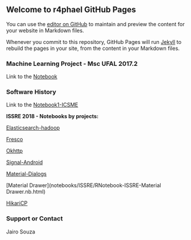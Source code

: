 ## Welcome to r4phael GitHub Pages

You can use the [editor on GitHub](https://github.com/r4phael/r4phael.github.io/edit/master/index.md) to maintain and preview the content for your website in Markdown files.

Whenever you commit to this repository, GitHub Pages will run [Jekyll](https://jekyllrb.com/) to rebuild the pages in your site, from the content in your Markdown files.

### Machine Learning Project - Msc UFAL 2017.2

Link to the [Notebook](notebooks/RNotebook_mlufal201702.nb.html)

### Software History

Link to the [Notebook1-ICSME](notebooks/RNotebook_sc_meeting13032018.nb.html)

**ISSRE 2018 - Notebooks by projects:**

[Elasticsearch-hadoop](notebooks/ISSRE/RNotebook-ISSRE-Elasticsearch-hadoop.nb.html)

[Fresco](notebooks/ISSRE/RNotebook-ISSRE-Fresco.nb.html)

[Okhttp](notebooks/ISSRE/RNotebook-ISSRE-Okhttp.nb.html)

[Signal-Android](notebooks/ISSRE/RNotebook-ISSRE-Signal-Android.nb.html)

[Material-Dialogs](notebooks/ISSRE/RNotebook-ISSRE-Material-Dialogs.nb.html)

[Material Drawer](notebooks/ISSRE/RNotebook-ISSRE-Material Drawer.nb.html)

[HikariCP](notebooks/ISSRE/RNotebook-ISSRE-Hikari-CP.nb.html)

### Support or Contact
Jairo Souza
